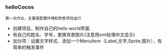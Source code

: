 ### helloCocos
    第一次作业，主要是配置环境和熟悉项目运行
* 创建项目，制作自己的hello world界面
* 有自己的姓名、学号，更换背景图片(注意用xml处理中文显示)
* 加分项：设置文字样式、添加一个MenuItem（Label,文字,Sprite,图片），有简单的触发事件
